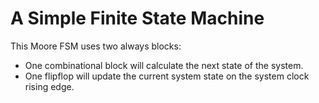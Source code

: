 # A Simple Finite State Machine

This Moore FSM uses two always blocks:
- One combinational block will calculate the next state of the system.
- One flipflop will update the current system state on the system clock rising edge.
